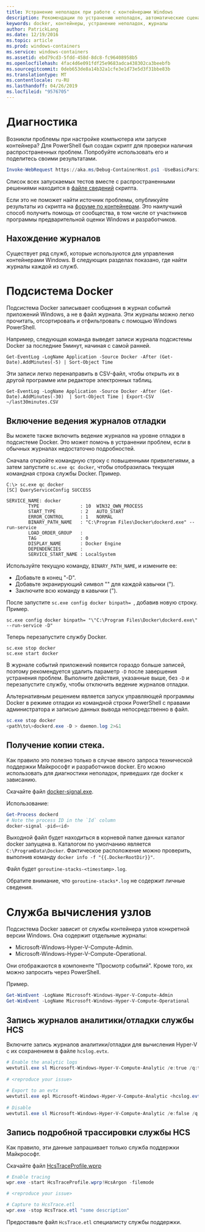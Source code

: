 ```yaml
---
title: Устранение неполадок при работе с контейнерами Windows
description: Рекомендации по устранению неполадок, автоматические сценарии и запись в журнал сведений о контейнерах Windows и Docker
keywords: docker, контейнеры, устранение неполадок, журналы
author: PatrickLang
ms.date: 12/19/2016
ms.topic: article
ms.prod: windows-containers
ms.service: windows-containers
ms.assetid: ebd79cd3-5fdd-458d-8dc8-fc96408958b5
ms.openlocfilehash: 4fac4d6e091fdf25e9683adca438302ca3beebfb
ms.sourcegitcommit: 0deb653de8a14b32a1cfe3e1d73e5d3f31bbe83b
ms.translationtype: MT
ms.contentlocale: ru-RU
ms.lasthandoff: 04/26/2019
ms.locfileid: "9576705"
---
```

# <a name="troubleshooting"></a>Диагностика

Возникли проблемы при настройке компьютера или запуске контейнера? Для PowerShell был создан скрипт для проверки наличия распространенных проблем. Попробуйте использовать его и поделитесь своими результатами.

```PowerShell
Invoke-WebRequest https://aka.ms/Debug-ContainerHost.ps1 -UseBasicParsing | Invoke-Expression
```
Список всех запускаемых тестов вместе с распространенными решениями находится в [файле сведений](https://github.com/Microsoft/Virtualization-Documentation/blob/live/windows-server-container-tools/Debug-ContainerHost/README.md) скрипта.

Если это не поможет найти источник проблемы, опубликуйте результаты из скрипта на [форуме по контейнерам](https://social.msdn.microsoft.com/Forums/en-US/home?forum=windowscontainers). Это наилучший способ получить помощь от сообщества, в том числе от участников программы предварительной оценки Windows и разработчиков.


## <a name="finding-logs"></a>Нахождение журналов
Существует ряд служб, которые используются для управления контейнерами Windows. В следующих разделах показано, где найти журналы каждой из служб.

# <a name="docker-engine"></a>Подсистема Docker
Подсистема Docker записывает сообщения в журнал событий приложений Windows, а не в файл журнала. Эти журналы можно легко прочитать, отсортировать и отфильтровать с помощью Windows PowerShell.

Например, следующая команда выведет записи журнала подсистемы Docker за последние 5минут, начиная с самой ранней.

```
Get-EventLog -LogName Application -Source Docker -After (Get-Date).AddMinutes(-5) | Sort-Object Time 
```

Эти записи легко перенаправить в CSV-файл, чтобы открыть их в другой программе или редакторе электронных таблиц.

```
Get-EventLog -LogName Application -Source Docker -After (Get-Date).AddMinutes(-30)  | Sort-Object Time | Export-CSV ~/last30minutes.CSV
```

## <a name="enabling-debug-logging"></a>Включение ведения журналов отладки
Вы можете также включить ведение журналов на уровне отладки в подсистеме Docker. Это может помочь в устранении проблем, если в обычных журналах недостаточно подробностей.

Сначала откройте командную строку с повышенными привилегиями, а затем запустите `sc.exe qc docker`, чтобы отобразилась текущая командная строка службы Docker.
Пример.
```
C:\> sc.exe qc docker
[SC] QueryServiceConfig SUCCESS

SERVICE_NAME: docker
        TYPE               : 10  WIN32_OWN_PROCESS
        START_TYPE         : 2   AUTO_START
        ERROR_CONTROL      : 1   NORMAL
        BINARY_PATH_NAME   : "C:\Program Files\Docker\dockerd.exe" --run-service
        LOAD_ORDER_GROUP   :
        TAG                : 0
        DISPLAY_NAME       : Docker Engine
        DEPENDENCIES       :
        SERVICE_START_NAME : LocalSystem
```

Используйте текущую команду, `BINARY_PATH_NAME`, и измените ее:
- Добавьте в конец "-D".
- Добавьте экранирующий символ "\" для каждой кавычки (").
- Заключите всю команду в кавычки (").

После запустите `sc.exe config docker binpath= `, добавив новую строку. Пример. 
```
sc.exe config docker binpath= "\"C:\Program Files\Docker\dockerd.exe\" --run-service -D"
```


Теперь перезапустите службу Docker.
```
sc.exe stop docker
sc.exe start docker
```

В журнале событий приложений появится гораздо больше записей, поэтому рекомендуется удалить параметр `-D` после завершения устранения проблем. Выполните действия, указанные выше, без `-D` и перезапустите службу, чтобы отключить ведение журналов отладки.

Альтернативным решением является запуск управляющей программы Docker в режиме отладки из командной строки PowerShell с правами администратора и записью данных вывода непосредственно в файл.
```PowerShell
sc.exe stop docker
<path\to\>dockerd.exe -D > daemon.log 2>&1
```

## <a name="obtaining-stack-dump"></a>Получение копии стека.

Как правило это полезно только в случае явного запроса технической поддержки Майкрософт и разработчиков docker. Его можно использовать для диагностики неполадок, приведших где docker к зависанию. 

Скачайте файл [docker-signal.exe](https://github.com/jhowardmsft/docker-signal).

Использование:
```PowerShell
Get-Process dockerd
# Note the process ID in the `Id` column
docker-signal -pid=<id>
```

Выходной файл будет находиться в корневой папке данных каталог docker запущена в. Каталогом по умолчанию является `C:\ProgramData\Docker`. Фактическое расположение можно проверить, выполнив команду `docker info -f "{{.DockerRootDir}}"`.

Файл будет `goroutine-stacks-<timestamp>.log`.

Обратите внимание, что `goroutine-stacks*.log` не содержит личные сведения.


# <a name="host-compute-service"></a>Служба вычисления узлов
Подсистема Docker зависит от службы контейнера узлов конкретной версии Windows. Она содержит отдельные журналы: 
- Microsoft-Windows-Hyper-V-Compute-Admin.
- Microsoft-Windows-Hyper-V-Compute-Operational.

Они отображаются в компоненте "Просмотр событий". Кроме того, их можно запросить через PowerShell.

Пример.
```PowerShell
Get-WinEvent -LogName Microsoft-Windows-Hyper-V-Compute-Admin
Get-WinEvent -LogName Microsoft-Windows-Hyper-V-Compute-Operational 
```

## <a name="capturing-hcs-analyticdebug-logs"></a>Запись журналов аналитики/отладки службы HCS

Включите запись журналов аналитики/отладки для вычисления Hyper-V с их сохранением в файле `hcslog.evtx`.

```PowerShell
# Enable the analytic logs
wevtutil.exe sl Microsoft-Windows-Hyper-V-Compute-Analytic /e:true /q:true
     
# <reproduce your issue>
     
# Export to an evtx
wevtutil.exe epl Microsoft-Windows-Hyper-V-Compute-Analytic <hcslog.evtx>
     
# Disable
wevtutil.exe sl Microsoft-Windows-Hyper-V-Compute-Analytic /e:false /q:true
```

## <a name="capturing-hcs-verbose-tracing"></a>Запись подробной трассировки службы HCS

Как правило, эти данные запрашивает только служба поддержки Майкрософт. 

Скачайте файл [HcsTraceProfile.wprp](https://gist.github.com/jhowardmsft/71b37956df0b4248087c3849b97d8a71)

```PowerShell
# Enable tracing
wpr.exe -start HcsTraceProfile.wprp!HcsArgon -filemode

# <reproduce your issue>

# Capture to HcsTrace.etl
wpr.exe -stop HcsTrace.etl "some description"
```

Предоставьте файл `HcsTrace.etl` специалисту службы поддержки.
